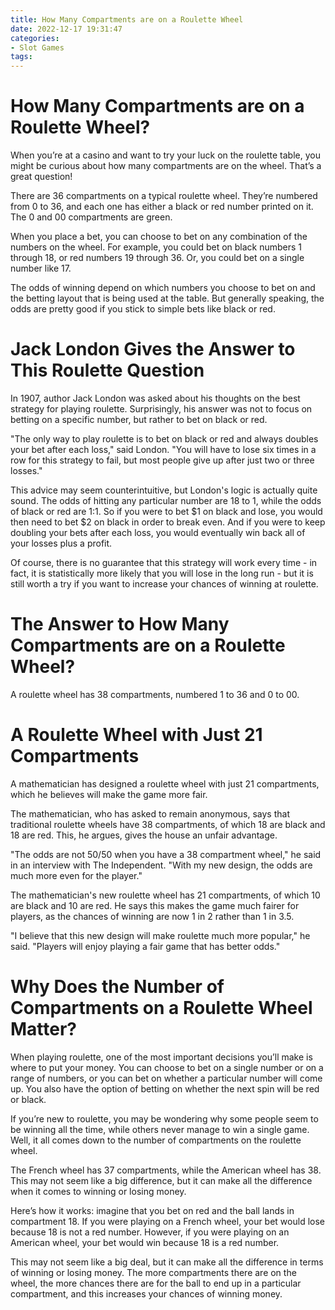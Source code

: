 ```yaml
---
title: How Many Compartments are on a Roulette Wheel
date: 2022-12-17 19:31:47
categories:
- Slot Games
tags:
---
```



#  How Many Compartments are on a Roulette Wheel?

When you’re at a casino and want to try your luck on the roulette table, you might be curious about how many compartments are on the wheel. That’s a great question!

There are 36 compartments on a typical roulette wheel. They’re numbered from 0 to 36, and each one has either a black or red number printed on it. The 0 and 00 compartments are green.

When you place a bet, you can choose to bet on any combination of the numbers on the wheel. For example, you could bet on black numbers 1 through 18, or red numbers 19 through 36. Or, you could bet on a single number like 17.

The odds of winning depend on which numbers you choose to bet on and the betting layout that is being used at the table. But generally speaking, the odds are pretty good if you stick to simple bets like black or red.

#  Jack London Gives the Answer to This Roulette Question

In 1907, author Jack London was asked about his thoughts on the best strategy for playing roulette. Surprisingly, his answer was not to focus on betting on a specific number, but rather to bet on black or red.

"The only way to play roulette is to bet on black or red and always doubles your bet after each loss," said London. "You will have to lose six times in a row for this strategy to fail, but most people give up after just two or three losses."

This advice may seem counterintuitive, but London's logic is actually quite sound. The odds of hitting any particular number are 18 to 1, while the odds of black or red are 1:1. So if you were to bet $1 on black and lose, you would then need to bet $2 on black in order to break even. And if you were to keep doubling your bets after each loss, you would eventually win back all of your losses plus a profit.

Of course, there is no guarantee that this strategy will work every time - in fact, it is statistically more likely that you will lose in the long run - but it is still worth a try if you want to increase your chances of winning at roulette.

#  The Answer to How Many Compartments are on a Roulette Wheel?

A roulette wheel has 38 compartments, numbered 1 to 36 and 0 to 00.

#  A Roulette Wheel with Just 21 Compartments

A mathematician has designed a roulette wheel with just 21 compartments, which he believes will make the game more fair.

The mathematician, who has asked to remain anonymous, says that traditional roulette wheels have 38 compartments, of which 18 are black and 18 are red. This, he argues, gives the house an unfair advantage.

"The odds are not 50/50 when you have a 38 compartment wheel," he said in an interview with The Independent. "With my new design, the odds are much more even for the player."

The mathematician's new roulette wheel has 21 compartments, of which 10 are black and 10 are red. He says this makes the game much fairer for players, as the chances of winning are now 1 in 2 rather than 1 in 3.5.

"I believe that this new design will make roulette much more popular," he said. "Players will enjoy playing a fair game that has better odds."

#  Why Does the Number of Compartments on a Roulette Wheel Matter?

When playing roulette, one of the most important decisions you’ll make is where to put your money. You can choose to bet on a single number or on a range of numbers, or you can bet on whether a particular number will come up. You also have the option of betting on whether the next spin will be red or black.

If you’re new to roulette, you may be wondering why some people seem to be winning all the time, while others never manage to win a single game. Well, it all comes down to the number of compartments on the roulette wheel.

The French wheel has 37 compartments, while the American wheel has 38. This may not seem like a big difference, but it can make all the difference when it comes to winning or losing money.

Here’s how it works: imagine that you bet on red and the ball lands in compartment 18. If you were playing on a French wheel, your bet would lose because 18 is not a red number. However, if you were playing on an American wheel, your bet would win because 18 is a red number.

This may not seem like a big deal, but it can make all the difference in terms of winning or losing money. The more compartments there are on the wheel, the more chances there are for the ball to end up in a particular compartment, and this increases your chances of winning money.